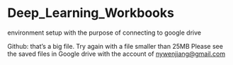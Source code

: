 # Deep_Learning_Workbooks
environment setup with the purpose of connecting to google drive

Github: that’s a big file. Try again with a file smaller than 25MB
Please see the saved files in Google drive with the account of nywenjiang@gmail.com

